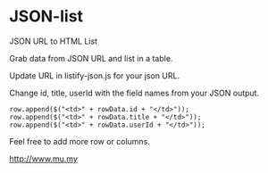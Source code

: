 # JSON-list
JSON URL to HTML List

Grab data from JSON URL and list in a table.

Update URL in listify-json.js for your json URL.

Change id, title, userId with the field names from your JSON output. 

 	row.append($("<td>" + rowData.id + "</td>"));
    row.append($("<td>" + rowData.title + "</td>"));
	row.append($("<td>" + rowData.userId + "</td>")); 

Feel free to add more row or columns.

http://www.mu.my

